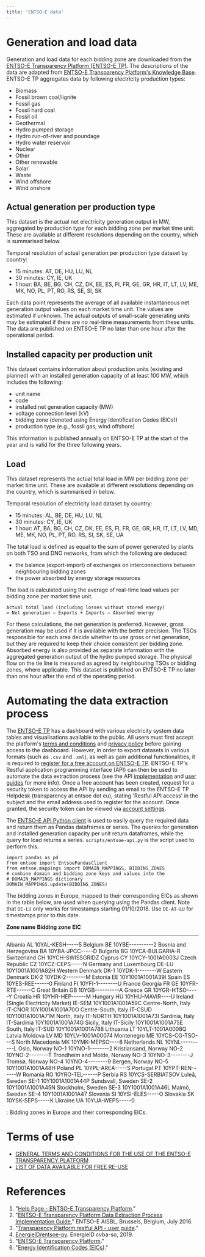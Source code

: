 ```yaml
---
title: 'ENTSO-E data'
---
```


Generation and load data
========================

Generation and load data for each bidding zone are downloaded from the
[ENTSO-E Transparency Platform (ENTSO-E
TP)](https://transparency.entsoe.eu/). The descriptions of the data are
adapted from [ENTSO-E Transparency Platform\'s Knowledge
Base](https://transparency.entsoe.eu/content/static_content/Static%20content/knowledge%20base/knowledge%20base.html).
ENTSO-E TP aggregates data by following electricity production types:

-   Biomass
-   Fossil brown coal/lignite
-   Fossil gas
-   Fossil hard coal
-   Fossil oil
-   Geothermal
-   Hydro pumped storage
-   Hydro run-of-river and poundage
-   Hydro water reservoir
-   Nuclear
-   Other
-   Other renewable
-   Solar
-   Waste
-   Wind offshore
-   Wind onshore

Actual generation per production type
-------------------------------------

This dataset is the actual net electricity generation output in MW,
aggregated by production type for each bidding zone per market time
unit. These are available at different resolutions depending on the
country, which is summarised below.

Temporal resolution of actual generation per production type dataset by
country:

-   15 minutes: AT, DE, HU, LU, NL
-   30 minutes: CY, IE, UK
-   1 hour: BA, BE, BG, CH, CZ, DK, EE, ES, FI, FR, GE, GR, HR, IT, LT,
    LV, ME, MK, NO, PL, PT, RO, RS, SE, SI, SK

Each data point represents the average of all available instantaneous
net generation output values on each market time unit. The values are
estimated if unknown. The actual outputs of small-scale generating units
may be estimated if there are no real-time measurements from these
units. The data are published on ENTSO-E TP no later than one hour after
the operational period.

Installed capacity per production unit
--------------------------------------

This dataset contains information about production units (existing and
planned) with an installed generation capacity of at least 100 MW, which
includes the following:

-   unit name
-   code
-   installed net generation capacity (MW)
-   voltage connection level (kV)
-   bidding zone (denoted using Energy Identification Codes (EICs))
-   production type (e.g., fossil gas, wind offshore)

This information is published annually on ENTSO-E TP at the start of the
year and is valid for the three following years.

Load
----

This dataset represents the actual total load in MW per bidding zone per
market time unit. These are available at different resolutions depending
on the country, which is summarised in below.

Temporal resolution of electricity load dataset by country:

-   15 minutes: AL, BE, DE, HU, LU, NL
-   30 minutes: CY, IE, UK
-   1 hour: AT, BA, BG, CH, CZ, DK, EE, ES, FI, FR, GE, GR, HR, IT, LT,
    LV, MD, ME, MK, NO, PL, PT, RO, RS, SI, SK, SE, UA

The total load is defined as equal to the sum of power generated by
plants on both TSO and DNO networks, from which the following are
deduced:

-   the balance (export-import) of exchanges on interconnections between
    neighbouring bidding zones
-   the power absorbed by energy storage resources

The load is calculated using the average of real-time load values per
bidding zone per market time unit.

``` {.md}
Actual total load (including losses without stored energy)
= Net generation – Exports + Imports – Absorbed energy
```

For these calculations, the net generation is preferred. However, gross
generation may be used if it is available with the better precision. The
TSOs responsible for each area decide whether to use gross or net
generation, but they are required to keep their choice consistent per
bidding zone. Absorbed energy is also provided as separate information
with the aggregated generation output of the hydro pumped storage. The
physical flow on the tie line is measured as agreed by neighbouring TSOs
or bidding zones, where applicable. This dataset is published on ENTSO-E
TP no later than one hour after the end of the operating period.

Automating the data extraction process
======================================

The [ENTSO-E TP](https://transparency.entsoe.eu/dashboard/show) has a
dashboard with various electricity system data tables and visualisations
available to the public. All users must first accept the platform\'s
[terms and
conditions](https://docstore.entsoe.eu/Documents/MC%20documents/Transparency%20Platform/ENTSOE_Transparency_Terms_Conditions.pdf)
and [privacy
policy](https://docstore.entsoe.eu/Documents/MC%20documents/Transparency%20Platform/ENTSOE_Transparency_Privacy_Policy.pdf)
before gaining access to the dashboard. However, in order to export
datasets in various formats (such as `.csv` and `.xml`), as well as gain
additional functionalities, it is required to [register for a free
account on ENTSO-E
TP](https://transparency.entsoe.eu/usrm/user/createPublicUser). ENTSO-E
TP\'s Restful application programming interface (API) can then be used
to automate the data extraction process (see the API
[implementation](https://transparency.entsoe.eu/content/static_content/download?path=/Static%20content/web%20api/RestfulAPI_IG.pdf)
and [user
guides](https://transparency.entsoe.eu/content/static_content/Static%20content/web%20api/Guide.html)
for more info). Once a free account has been created, request for a
security token to access the API by sending an email to the ENTSO-E TP
Helpdesk (transparency at entsoe dot eu), stating \'Restful API access\'
in the subject and the email address used to register for the account.
Once granted, the security token can be viewed via [account
settings](https://transparency.entsoe.eu/usrm/user/myAccountSettings).

The [ENTSO-E API Python client](https://github.com/EnergieID/entsoe-py)
is used to easily query the required data and return them as Pandas
dataframes or series. The queries for generation and installed
generation capacity per unit return dataframes, while the query for load
returns a series. `scripts/entsoe-api.py` is the script used to perform
this.

``` {.py}
import pandas as pd
from entsoe import EntsoePandasClient
from entsoe.mappings import DOMAIN_MAPPINGS, BIDDING_ZONES
# combine domain and bidding zone keys and values into the
# DOMAIN_MAPPINGS dictionary
DOMAIN_MAPPINGS.update(BIDDING_ZONES)
```

The bidding zones in Europe, mapped to their corresponding EICs as shown
in the table below, are used when querying using the Pandas client. Note
that `DE-LU` only works for timestamps starting 01/10/2018. Use
`DE-AT-LU` for timestamps prior to this date.

  **Zone name**                         **Bidding zone**   **EIC**
  ------------------------------------- ------------------ ------------------
  Albania                               AL                 10YAL-KESH-----5
  Belgium                               BE                 10YBE----------2
  Bosnia and Herzegovina                BA                 10YBA-JPCC-----D
  Bulgaria                              BG                 10YCA-BULGARIA-R
  Switzerland                           CH                 10YCH-SWISSGRIDZ
  Cyprus                                CY                 10YCY-1001A0003J
  Czech Republic                        CZ                 10YCZ-CEPS-----N
  Germany and Luxembourg                DE-LU              10Y1001A1001A82H
  Western Denmark                       DK-1               10YDK-1--------W
  Eastern Denmark                       DK-2               10YDK-2--------M
  Estonia                               EE                 10Y1001A1001A39I
  Spain                                 ES                 10YES-REE------0
  Finland                               FI                 10YFI-1--------U
  France Georgia                        FR GE              10YFR-RTE------C
  Great Britain                         GB                 10YGB----------A
  Greece                                GR                 10YGR-HTSO-----Y
  Croatia                               HR                 10YHR-HEP------M
  Hungary                               HU                 10YHU-MAVIR----U
  Ireland (Single Electricity Market)   IE-SEM             10Y1001A1001A59C
  Centre-North, Italy                   IT-CNOR            10Y1001A1001A70O
  Centre-South, Italy                   IT-CSUD            10Y1001A1001A71M
  North, Italy                          IT-NORTH           10Y1001A1001A73I
  Sardinia, Italy                       IT-Sardinia        10Y1001A1001A74G
  Sicily, Italy                         IT-Sicily          10Y1001A1001A75E
  South, Italy                          IT-SUD             10Y1001A1001A788
  Lithuania                             LT                 10YLT-1001A0008Q
  Latvia Moldova                        LV MD              10YLV-1001A00074
  Montenegro                            ME                 10YCS-CG-TSO---S
  North Macedonia                       MK                 10YMK-MEPSO----8
  Netherlands                           NL                 10YNL----------L
  Oslo, Norway                          NO-1               10YNO-1--------2
  Kristiansand, Norway                  NO-2               10YNO-2--------T
  Trondheim and Molde, Norway           NO-3               10YNO-3--------J
  Tromsø, Norway                        NO-4               10YNO-4--------9
  Bergen, Norway                        NO-5               10Y1001A1001A48H
  Poland                                PL                 10YPL-AREA-----S
  Portugal                              PT                 10YPT-REN------W
  Romania                               RO                 10YRO-TEL------P
  Serbia                                RS                 10YCS-SERBIATSOV
  Luleå, Sweden                         SE-1               10Y1001A1001A44P
  Sundsvall, Sweden                     SE-2               10Y1001A1001A45N
  Stockholm, Sweden                     SE-3               10Y1001A1001A46L
  Malmö, Sweden                         SE-4               10Y1001A1001A47
  Slovenia                              SI                 10YSI-ELES-----O
  Slovakia                              SK                 10YSK-SEPS-----K
  Ukraine                               UA                 10YUA-WEPS-----0

  : Bidding zones in Europe and their corresponding EICs.

Terms of use
============

-   [GENERAL TERMS AND CONDITIONS FOR THE USE OF THE ENTSO-E
    TRANSPARENCY
    PLATFORM](https://docstore.entsoe.eu/Documents/MC%20documents/Transparency%20Platform/ENTSOE_Transparency_Terms_Conditions.pdf)
-   [LIST OF DATA AVAILABLE FOR FREE
    RE-USE](https://docstore.entsoe.eu/Documents/MC%20documents/Transparency%20Platform/List_of_Data_available_for_reuse.pdf)

References
==========

1.  \"[Help Page - ENTSO-E Transparency
    Platform](https://transparency.entsoe.eu/content/static_content/Static%20content/knowledge%20base/knowledge%20base.html).\"
2.  \"[ENTSO-E Transparency Platform Data Extraction Process
    Implementation
    Guide](https://transparency.entsoe.eu/content/static_content/download?path=/Static%20content/web%20api/RestfulAPI_IG.pdf),\"
    ENTSO-E AISBL, Brussels, Belgium, July 2016.
3.  \"[Transparency Platform restful API - user
    guide](https://transparency.entsoe.eu/content/static_content/Static%20content/web%20api/Guide.html).\"
4.  [EnergieID/entsoe-py](https://github.com/EnergieID/entsoe-py).
    EnergieID cvba-so, 2019.
5.  \"[ENTSO-E Transparency
    Platform](https://transparency.entsoe.eu/).\"
6.  \"[Energy Identification Codes
    (EICs)](https://www.entsoe.eu/data/energy-identification-codes-eic/).\"

